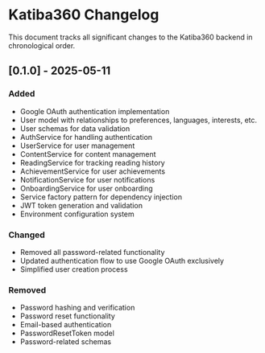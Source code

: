 # Katiba360 Changelog

This document tracks all significant changes to the Katiba360 backend in chronological order.

## [0.1.0] - 2025-05-11

### Added
- Google OAuth authentication implementation
- User model with relationships to preferences, languages, interests, etc.
- User schemas for data validation
- AuthService for handling authentication
- UserService for user management
- ContentService for content management
- ReadingService for tracking reading history
- AchievementService for user achievements
- NotificationService for user notifications
- OnboardingService for user onboarding
- Service factory pattern for dependency injection
- JWT token generation and validation
- Environment configuration system

### Changed
- Removed all password-related functionality
- Updated authentication flow to use Google OAuth exclusively
- Simplified user creation process

### Removed
- Password hashing and verification
- Password reset functionality
- Email-based authentication
- PasswordResetToken model
- Password-related schemas
